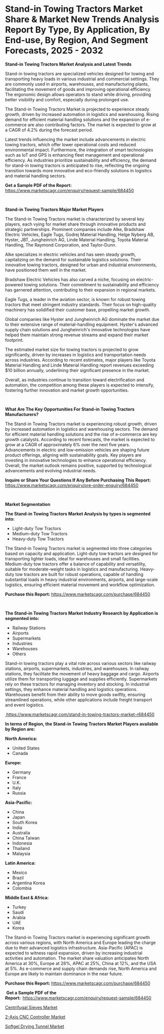 <p><h1>Stand-in Towing Tractors Market Share & Market New Trends Analysis Report By Type, By Application, By End-use, By Region, And Segment Forecasts, 2025 - 2032</h1></p><p><strong>Stand-in Towing Tractors Market Analysis and Latest Trends</strong></p>
<p><p>Stand-in towing tractors are specialized vehicles designed for towing and transporting heavy loads in various industrial and commercial settings. They are commonly used in airports, warehouses, and manufacturing plants, facilitating the movement of goods and improving operational efficiency. The ergonomic design allows operators to stand while driving, providing better visibility and comfort, especially during prolonged use.</p><p>The Stand-in Towing Tractors Market is projected to experience steady growth, driven by increased automation in logistics and warehousing. Rising demand for efficient material handling solutions and the expansion of e-commerce are also contributing factors. The market is expected to grow at a CAGR of 4.2% during the forecast period. </p><p>Latest trends influencing the market include advancements in electric towing tractors, which offer lower operational costs and reduced environmental impact. Furthermore, the integration of smart technologies such as IoT and GPS is enhancing fleet management and operational efficiency. As industries prioritize sustainability and efficiency, the demand for stand-in towing tractors is anticipated to rise, reflecting the ongoing transition towards more innovative and eco-friendly solutions in logistics and material handling sectors.</p></p>
<p><strong>Get a Sample PDF of the Report:&nbsp;</strong> <a href="https://www.marketscagr.com/enquiry/request-sample/684450?utm_campaign=2115&utm_medium=2&utm_source=Github&utm_content=ia&utm_term=29032025&utm_id=stand-in-towing-tractors">https://www.marketscagr.com/enquiry/request-sample/684450</a></p>
<p>&nbsp;</p>
<p><strong>Stand-in Towing Tractors Major Market Players</strong></p>
<p><p>The Stand-in Towing Tractors market is characterized by several key players, each vying for market share through innovative products and strategic partnerships. Prominent companies include Alke, Bradshaw Electric Vehicles, Eagle Tugs, Godrej Material Handling, Helge Nyberg AB, Hyster, JBT, Jungheinrich AG, Linde Material Handling, Toyota Material Handling, The Raymond Corporation, and Taylor-Dunn.</p><p>Alke specializes in electric vehicles and has seen steady growth, capitalizing on the demand for sustainable logistics solutions. Their innovative towing tractors, designed for urban and industrial environments, have positioned them well in the market. </p><p>Bradshaw Electric Vehicles has also carved a niche, focusing on electric-powered towing solutions. Their commitment to sustainability and efficiency has garnered attention, contributing to their expansion in regional markets. </p><p>Eagle Tugs, a leader in the aviation sector, is known for robust towing tractors that meet stringent industry standards. Their focus on high-quality machinery has solidified their customer base, propelling market growth.</p><p>Global companies like Hyster and Jungheinrich AG dominate the market due to their extensive range of material-handling equipment. Hyster's advanced supply chain solutions and Jungheinrich's innovative technologies have helped them maintain strong revenue streams and expand their market footprint.</p><p>The estimated market size for towing tractors is projected to grow significantly, driven by increases in logistics and transportation needs across industries. According to recent estimates, major players like Toyota Material Handling and Linde Material Handling report revenues exceeding $10 billion annually, underlining their significant presence in the market.</p><p>Overall, as industries continue to transition toward electrification and automation, the competition among these players is expected to intensify, fostering further innovation and market growth opportunities.</p></p>
<p>&nbsp;</p>
<p><strong>What Are The Key Opportunities For Stand-in Towing Tractors Manufacturers?</strong></p>
<p><p>The Stand-in Towing Tractors market is experiencing robust growth, driven by increased automation in logistics and warehousing sectors. The demand for efficient material handling solutions and the rise of e-commerce are key growth catalysts. According to recent forecasts, the market is expected to grow at a CAGR of approximately 6% over the next five years. Advancements in electric and low-emission vehicles are shaping future product offerings, aligning with sustainability goals. Key players are investing in innovative technologies to enhance operational efficiency. Overall, the market outlook remains positive, supported by technological advancements and evolving industrial needs.</p></p>
<p><strong>Inquire or Share Your Questions If Any Before Purchasing This Report:</strong> <a href="https://www.marketscagr.com/enquiry/pre-order-enquiry/684450?utm_campaign=2115&utm_medium=2&utm_source=Github&utm_content=ia&utm_term=29032025&utm_id=stand-in-towing-tractors">https://www.marketscagr.com/enquiry/pre-order-enquiry/684450</a></p>
<p>&nbsp;</p>
<p><strong>Market Segmentation</strong></p>
<p><strong>The Stand-in Towing Tractors Market Analysis by types is segmented into:</strong></p>
<p><ul><li>Light-duty Tow Tractors</li><li>Medium-duty Tow Tractors</li><li>Heavy-duty Tow Tractors</li></ul></p>
<p><p>The Stand-in Towing Tractors market is segmented into three categories based on capacity and application. Light-duty tow tractors are designed for transporting lighter loads, ideal for warehouses and small facilities. Medium-duty tow tractors offer a balance of capability and versatility, suitable for moderate-weight tasks in logistics and manufacturing. Heavy-duty tow tractors are built for robust operations, capable of handling substantial loads in heavy industrial environments, airports, and large-scale logistics, ensuring efficient material movement and workflow optimization.</p></p>
<p><strong>Purchase this Report:&nbsp;</strong><a href="https://www.marketscagr.com/purchase/684450?utm_campaign=2115&utm_medium=2&utm_source=Github&utm_content=ia&utm_term=29032025&utm_id=stand-in-towing-tractors">https://www.marketscagr.com/purchase/684450</a></p>
<p>&nbsp;</p>
<p><strong>The Stand-in Towing Tractors Market Industry Research by Application is segmented into:</strong></p>
<p><ul><li>Railway Stations</li><li>Airports</li><li>Supermarkets</li><li>Industries</li><li>Warehouses</li><li>Others</li></ul></p>
<p><p>Stand-in towing tractors play a vital role across various sectors like railway stations, airports, supermarkets, industries, and warehouses. In railway stations, they facilitate the movement of heavy baggage and cargo. Airports utilize them for transporting luggage and supplies efficiently. Supermarkets rely on these tractors for managing inventory and stocking. In industrial settings, they enhance material handling and logistics operations. Warehouses benefit from their ability to move goods swiftly, ensuring streamlined operations, while other applications include freight transport and event logistics.</p></p>
<p><a href="https://www.marketscagr.com/stand-in-towing-tractors-market-r684450?utm_campaign=2115&utm_medium=2&utm_source=Github&utm_content=ia&utm_term=29032025&utm_id=stand-in-towing-tractors">&nbsp;https://www.marketscagr.com/stand-in-towing-tractors-market-r684450</a></p>
<p><strong>In terms of Region, the Stand-in Towing Tractors Market Players available by Region are:</strong></p>
<p>
    <p> <strong> North America: </strong>
        <ul>
            <li>United States</li>
            <li>Canada</li>
        </ul>
        </p> 
    <p> <strong> Europe: </strong>
        <ul>
            <li>Germany</li>
            <li>France</li>
            <li>U.K.</li>
            <li>Italy</li>
            <li>Russia</li>
        </ul>
        </p> 
    <p> <strong> Asia-Pacific: </strong>
        <ul>
            <li>China</li>
            <li>Japan</li>
            <li>South Korea</li>
            <li>India</li>
            <li>Australia</li>
            <li>China Taiwan</li>
            <li>Indonesia</li>
            <li>Thailand</li>
            <li>Malaysia</li>
        </ul>
        </p> 
    <p> <strong> Latin America: </strong>
        <ul>
            <li>Mexico</li>
            <li>Brazil</li>
            <li>Argentina Korea</li>
            <li>Colombia</li>
        </ul>
        </p> 
    <p> <strong> Middle East & Africa: </strong>
        <ul>
            <li>Turkey</li>
            <li>Saudi</li>
            <li>Arabia</li>
            <li>UAE</li>
            <li>Korea</li>
        </ul>
    </p>
    </p>
<p><p>The Stand-in Towing Tractors market is experiencing significant growth across various regions, with North America and Europe leading the charge due to their advanced logistics infrastructure. Asia-Pacific (APAC) is expected to witness rapid expansion, driven by increasing industrial activities and automation. The market share valuation anticipates North America at 30%, Europe at 28%, APAC at 25%, China at 12%, and the USA at 5%. As e-commerce and supply chain demands rise, North America and Europe are likely to maintain dominance in the near future.</p></p>
<p><strong>Purchase this Report: </strong><a href="https://www.marketscagr.com/purchase/684450?utm_campaign=2115&utm_medium=2&utm_source=Github&utm_content=ia&utm_term=29032025&utm_id=stand-in-towing-tractors">https://www.marketscagr.com/purchase/684450</a></p>
<p>&nbsp;<strong>Get a Sample PDF of the Report:&nbsp;&nbsp;</strong><a href="https://www.marketscagr.com/enquiry/request-sample/684450?utm_campaign=2115&utm_medium=2&utm_source=Github&utm_content=ia&utm_term=29032025&utm_id=stand-in-towing-tractors">https://www.marketscagr.com/enquiry/request-sample/684450</a></p>
<p><strong></strong></p>
<p><p><a href="https://github.com/sofayahoo2023/Market-Research-Report-List-7/blob/main/centrifugal-sieves-market.md?utm_campaign=2115&utm_medium=2&utm_source=Github&utm_content=ia&utm_term=29032025&utm_id=stand-in-towing-tractors">Centrifugal Sieves Market</a></p><p><a href="https://github.com/joannesouthgate/Market-Research-Report-List-6/blob/main/2-axis-cnc-controller-market.md?utm_campaign=2115&utm_medium=2&utm_source=Github&utm_content=ia&utm_term=29032025&utm_id=stand-in-towing-tractors">2-Axis CNC Controller Market</a></p><p><a href="https://github.com/sionepeppess/Market-Research-Report-List-1/blob/main/softgel-drying-tunnel-market.md?utm_campaign=2115&utm_medium=2&utm_source=Github&utm_content=ia&utm_term=29032025&utm_id=stand-in-towing-tractors">Softgel Drying Tunnel Market</a></p></p>